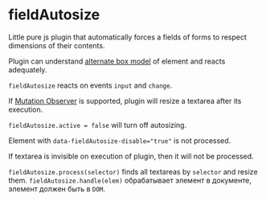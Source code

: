# fieldAutosize
Little pure js plugin that automatically forces a fields of forms to respect dimensions of their contents.

Plugin can understand [alternate box model](https://developer.mozilla.org/en-US/docs/Web/CSS/box-sizing) of element and reacts adequately.

`fieldAutosize` reacts on events `input` and `change`.

If [Mutation Observer](http://caniuse.com/#feat=mutationobserver) is supported, plugin will resize a textarea after its execution.

`fieldAutosize.active = false` will turn off autosizing.

Element with `data-fieldAutosize-disable="true"` is not processed.

If textarea is invisible on execution of plugin, then it will not be processed.

`fieldAutosize.process(selector)` finds all textareas by `selector` and resize them.
`fieldAutosize.handle(elem)` обрабатывает элемент в документе, элемент должен быть в `DOM`.
